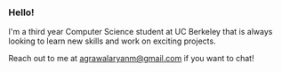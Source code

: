 ### Hello!

I'm a third year Computer Science student at UC Berkeley that is always looking to learn new skills and work on exciting projects.

Reach out to me at agrawalaryanm@gmail.com if you want to chat!

<!--
**aryan-agrawal/aryan-agrawal** is a ✨ _special_ ✨ repository because its `README.md` (this file) appears on your GitHub profile.

Here are some ideas to get you started:

- 🔭 I’m currently working on ...
- 🌱 I’m currently learning ...
- 👯 I’m looking to collaborate on ...
- 🤔 I’m looking for help with ...
- 💬 Ask me about ...
- 📫 How to reach me: ...
- 😄 Pronouns: ...
- ⚡ Fun fact: ...
-->
